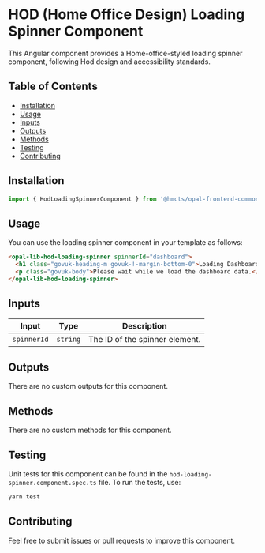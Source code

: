 # HOD (Home Office Design) Loading Spinner Component

This Angular component provides a Home-office-styled loading spinner component, following Hod design and accessibility standards.

## Table of Contents

- [Installation](#installation)
- [Usage](#usage)
- [Inputs](#inputs)
- [Outputs](#outputs)
- [Methods](#methods)
- [Testing](#testing)
- [Contributing](#contributing)

## Installation

```typescript
import { HodLoadingSpinnerComponent } from '@hmcts/opal-frontend-common/components/hod/hod-loading-spinner';
```

## Usage

You can use the loading spinner component in your template as follows:

```html
<opal-lib-hod-loading-spinner spinnerId="dashboard">
  <h1 class="govuk-heading-m govuk-!-margin-bottom-0">Loading Dashboard...</h1>
  <p class="govuk-body">Please wait while we load the dashboard data.</p>
</opal-lib-hod-loading-spinner>
```

## Inputs

| Input       | Type     | Description                    |
| ----------- | -------- | ------------------------------ |
| `spinnerId` | `string` | The ID of the spinner element. |

## Outputs

There are no custom outputs for this component.

## Methods

There are no custom methods for this component.

## Testing

Unit tests for this component can be found in the `hod-loading-spinner.component.spec.ts` file. To run the tests, use:

```bash
yarn test
```

## Contributing

Feel free to submit issues or pull requests to improve this component.
